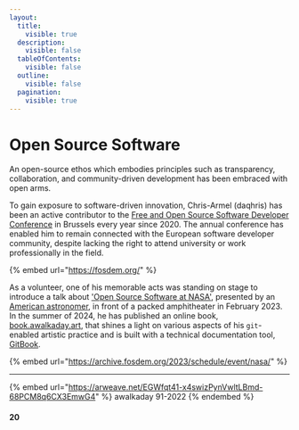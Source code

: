```yaml
---
layout:
  title:
    visible: true
  description:
    visible: false
  tableOfContents:
    visible: false
  outline:
    visible: false
  pagination:
    visible: true
---
```


# Open Source Software

An open-source ethos which embodies principles such as transparency, collaboration, and community-driven development has been embraced with open arms.

To gain exposure to software-driven innovation, Chris-Armel (daqhris) has been an active contributor to the [Free and Open Source Software Developer Conference](https://fosdem.org/) in Brussels every year since 2020. The annual conference has enabled him to remain connected with the European software developer community, despite lacking the right to attend university or work professionally in the field.

{% embed url="https://fosdem.org/" %}

As a volunteer, one of his memorable acts was standing on stage to introduce a talk about ['Open Source Software at NASA'](https://archive.fosdem.org/2023/schedule/event/nasa/), presented by an [American astronomer](https://crawfordsm.github.io/about/), in front of a packed amphitheater in February 2023. In the summer of 2024, he has published an online book, [book.awalkaday.art](../), that shines a light on various aspects of his `git`-enabled artistic practice and is built with a technical documentation tool, [GitBook](https://www.gitbook.com/).

{% embed url="https://archive.fosdem.org/2023/schedule/event/nasa/" %}

***

{% embed url="https://arweave.net/EGWfqt41-x4swizPynVwltLBmd-68PCM8q6CX3EmwG4" %}
awalkaday 91-2022
{% endembed %}

#### 20
